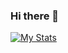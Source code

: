 ### Hi there 👋

[![My Stats](https://github-readme-stats.vercel.app/api?username=KrishnarajT&show_icons=true&theme=flag-india)](https://github.com/anuraghazra/github-readme-stats)

<!--
**KrishnarajT/KrishnarajT** is a ✨ _special_ ✨ repository because its `README.md` (this file) appears on your GitHub profile.

Here are some ideas to get you started:

- 🔭 I’m currently working on ...
- 🌱 I’m currently learning ...
- 👯 I’m looking to collaborate on ...
- 🤔 I’m looking for help with ...
- 💬 Ask me about ...
- 📫 How to reach me: ...
- 😄 Pronouns: ...
- ⚡ Fun fact: ...
-->
